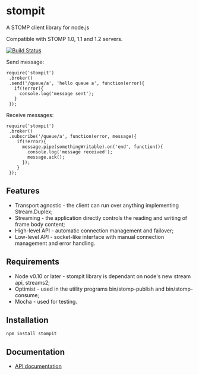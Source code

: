 # stompit

A STOMP client library for node.js

Compatible with STOMP 1.0, 1.1 and 1.2 servers.

[![Build Status](https://travis-ci.org/gdaws/node-stomp.png)](https://travis-ci.org/gdaws/node-stomp)

Send message:

    require('stompit')
     .broker()
     .send('/queue/a', 'hello queue a', function(error){
       if(!error){
         console.log('message sent');
       }
     });

Receive messages:

    require('stompit')
     .broker()
     .subscribe('/queue/a', function(error, message){
        if(!error){
          message.pipe(somethingWritable).on('end', function(){
            console.log('message received');
            message.ack();
          });
        }
     });

## Features

* Transport agnostic - the client can run over anything implementing Stream.Duplex;
* Streaming - the application directly controls the reading and writing of frame body content;
* High-level API - automatic connection management and failover;
* Low-level API - socket-like interface with manual connection management and error handling.

## Requirements

* Node v0.10 or later - stompit library is dependant on node's new stream api, streams2;
* Optimist - used in the utility programs bin/stomp-publish and bin/stomp-consume;
* Mocha - used for testing.

## Installation

 `npm install stompit`

## Documentation

* [API documentation](http://gdaws.github.io/node-stomp/api/)

